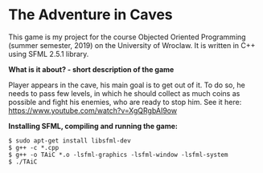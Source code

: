 # The Adventure in Caves

This game is my project for the course Objected Oriented Programming (summer semester, 2019) on the University of Wroclaw. It is written in C++ using SFML 2.5.1 library.

**What is it about? - short description of the game**

Player appears in the cave, his main goal is to get out of it. To do so, he needs to pass few levels, in which he should collect as much coins as possible and fight his enemies, who are ready to stop him.
See it here: https://www.youtube.com/watch?v=XgQRgbAI9ow


**Installing SFML, compiling and running the game:**
```
$ sudo apt-get install libsfml-dev
$ g++ -c *.cpp 
$ g++ -o TAiC *.o -lsfml-graphics -lsfml-window -lsfml-system
$ ./TAiC
```
